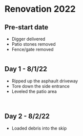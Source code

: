 # Renovation 2022

## Pre-start date

- Digger delivered
- Patio stones removed
- Fence/gate removed

<img src="https://lh3.googleusercontent.com/qGyuQcij0GfXAmoOZcVvYBS6D36IXTb1c2k5LZBxkfOonsOCcheup6KSifEESKiQq-ePcsI8FMhtO6a1W2AozkRoSnkCb8oL1xnRnqLK8AfYQ39n9gSFMXAZxhthLRXFTBFTp1NE33hTrA6T7J7mq231Y85Jqhf2aRsFrrehrOeWbQbMadJm1-LoUULz8qSxYirucNgXMRcgz1hEBr4URq6_UkdvCkYkMXZoJNr2zK3kSsk7fplMbgEaxOkmfK8fYfp9TP2omxoQRJrkcgiU7To-6IfJ2Mu3QAQIPwqYgTYh7H55eqzTfFl3YXwcc0fuok_lC1oT2qmpJHy5drPgEE2gh5yok73Xiuo_FNfzJ2Jaa5GboJLtEAVyLuIS9gZDPTvPVVZltytTBLZ1Hf0XGR2RXpoMXJ3LDIXEG_B4KwwhfhGZUN1MPRzbvAy_zm-TRMhA6oEO6S7Bhh8urUGpFTlBQNWEhIoTzG5nY2BuOQPiKPxwu2iG6KxJ2Gy19pvY3GkfDbvpM17p36NkqqKMuGNB37xh8nRJV2L2b1HJli387PIgdYlXH6FOMzt5l1GEOx3uKKNUaJ193aJ87l7eCV2lXG1eP8JyfHESrPwMNHlaAQhPd3FIJmpmW_fSeEvwnDURS8Qdsadb5GFAB1PJmpNJ9XbMQb1-f_xQQS-S5z9Z0ImFQHJo7n1hyxld1H8OgCF5LzmR7GxENeamai0puxH9nIt_uz6IsaueigMWiBnMtN-zHs6OKUjw4nDXgug=w2160-h1216-no?authuser=0" alt="" loading="lazy"/>

## Day 1 - 8/1/22

- Ripped up the asphault driveway
- Tore down the side entrance
- Leveled the patio area

<img src="https://lh3.googleusercontent.com/hhlcLdZZlTBIcKM2pd0B8RcH2e8oVGoAvEw434H7W_neMp3SGHIE-VJg5wNbIRtzYWRBcweaaSMmUO2L71Mnv3zyy9r6t08xRt5JGwvkl88q8I4Y1oo2QM5aa8aDsNkcbCh1cWWCEF_DH32zobvMx2giWAQMdjBQfkt00LVJXY3t2imf9rGFKauRiO90jcPoiB5NlZuQLw3LnES5XKX8er5mkyoGLfgIi-LuJML72XdJREQm5dAsDrlaPWzIJWhTv2Y2UZak4hYV_linU2p8e_GQOq98Bp7Hcc6chX45WRDPUJ3DHd8zk4qJXss7A4Zd6ge0hQPcwCjBRT16nZRlRQ3m0V0upueFxFnG4zHtBMkhDGZ4I5LPVaKaYzqrZNFhHwtqrsmyE_CVJkuYTUJ4vsnfgP8nHpf8JZGj6A9cL4XxZTks-98X9_-KVrTf2neKGVgPySeDsagYz6q3yxGoxRg8-G5aP6XcxVJA99by15OcZo0L9WQqVzRMVXMeT6CFLqqhFdFNtpz9Armz9RpXyb1Pu9r-fbsazwJJ848p6mggi24cRcxQlc4PGTi21VqDCSmf2H4_6QsONWYAaa22VGBTDygW5GwSTE9jvz4FGIqXgm0UKa7dWqTOg_9LV5V4eS4RSsE_vJijoZVl95zkM7tiSJn789Nwv0nlUUirXeQuQWifFx68Ne9qvFvrikIpsvFowtfZfnEE0kwLxtYdCAjPG09V1RFXz8lE4kX-Vxy7RCT7KiSxpnsP2CTeuOQ=w2160-h1216-no?authuser=0" alt="" loading="lazy"/>
<img src="https://lh3.googleusercontent.com/qRdidvSij9IGfnuQiqgJVmuLnh9Fs6Ltm0BNeSgwbk-xihdn0aphTOMK5W4tJxyOWkZ8-i-46tCAHC0A9o8tr8bhuFgpXvTyiPiZBjpuljV597e3rau9Jkgek55d-GvQCvX-G7SJXtCIDeJPADByrtDYqk6r4Uzcy2yfUsfyCTfJdQiQ6nV3YY5vqG5PGZijb-ddTWbhXaAvS3rWnxNrKTntEoVKfiPG5Qt1HVH1YMg9Xwn635pbCD-eLSA_MMMpeRT7dyUdfp1GfaVbIpEGaEy-0t63FLNv7G6QSdW6PlQV6bu9iteBuj2duxBoRRk20VkIAHij2Ob5VPk-seOh2ZQ-OiKeMGbwc1uDXBvEcF9L8OfvxgC1mq1f2HC2cG4Dpg-piGHxpK2vE6diG-NtiRvRDZb5q-q5sRBOoRI-ccYnNo8p2W4lfK_Htvkteax56Mcswq0sdsIC_SbtdW1NHsYJOWPvVzFmoh6RfiBSQByZgMHoG-wWkvuI0gfCK-NlnU3WomsgfprXAwqUFA27zPS5rRkZcD-n0ijdBg7GHFXp3EHO07ppMZvV8BOuJFkpUDI0s_gMbYuI1slPrMtmaDXzusudLmGwkzoWvBbkx1ORQUZJtRsAI-e5TniKZmaod-PWXE8yD7sc5sWFeXUTPmuVGjwddLYV6c21ht3slpnz6d1qlNMUBelpMARnvTs4cIoYtCg17MOKrq22hP_slZHJcMT8A1VgT7qz-DFq8msog7oMHUEgjZu75rJExG8=w2160-h1216-no?authuser=0" alt="" loading="lazy"/>

## Day 2 - 8/2/22

- Loaded debris into the skip
